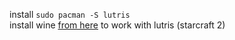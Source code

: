 install `sudo pacman -S lutris`  
install wine [from here](https://github.com/lutris/docs/blob/master/WineDependencies.md#archendeavourosmanjaroother-arch-derivatives) to work with lutris (starcraft 2)
